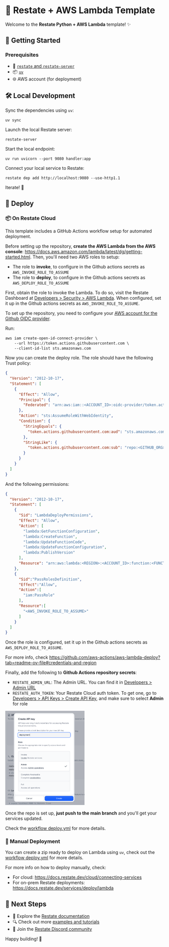 # 🚀 Restate + AWS Lambda Template

Welcome to the **Restate Python + AWS Lambda** template! ✨

## 🏁 Getting Started

### Prerequisites
- 🔧 [`restate` and `restate-server`](https://docs.restate.dev/installation)
- 📦 [`uv`](https://docs.astral.sh/uv/getting-started/installation/)
- 🌐 AWS account (for deployment)

## 🛠️ Local Development

Sync the dependencies using `uv`:
```shell
uv sync
```

Launch the local Restate server:
```shell
restate-server
```

Start the local endpoint:
```shell
uv run uvicorn --port 9080 handler:app
```

Connect your local service to Restate:
```shell
restate dep add http://localhost:9080 --use-http1.1
```

Iterate! 🔧

## 🚀 Deploy

### 📦 On Restate Cloud

This template includes a GitHub Actions workflow setup for automated deployment.

Before setting up the repository, **create the AWS Lambda from the AWS console**: https://docs.aws.amazon.com/lambda/latest/dg/getting-started.html. Then, you'll need two AWS roles to setup:

* The role to **invoke**, to configure in the Github actions secrets as `AWS_INVOKE_ROLE_TO_ASSUME`
* The role to **deploy**, to configure in the Github actions secrets as `AWS_DEPLOY_ROLE_TO_ASSUME`

First, obtain the role to invoke the Lambda. To do so, visit the Restate Dashboard at [Developers > Security > AWS Lambda](https://cloud.restate.dev/to/developers/integration#lambda). When configured, set it up in the Github actions secrets as `AWS_INVOKE_ROLE_TO_ASSUME`.

To set up the repository, you need to configure your [AWS account for the Github OIDC provider](https://github.com/aws-actions/configure-aws-credentials/tree/main?tab=readme-ov-file#configuring-iam-to-trust-github).

Run:
```shell
aws iam create-open-id-connect-provider \
    --url https://token.actions.githubusercontent.com \
    --client-id-list sts.amazonaws.com
```

Now you can create the deploy role. The role should have the following Trust policy:

```json
{
  "Version": "2012-10-17",
  "Statement": [
    {
      "Effect": "Allow",
      "Principal": {
        "Federated": "arn:aws:iam::<ACCOUNT_ID>:oidc-provider/token.actions.githubusercontent.com"
      },
      "Action": "sts:AssumeRoleWithWebIdentity",
      "Condition": {
        "StringEquals": {
          "token.actions.githubusercontent.com:aud": "sts.amazonaws.com"
        },
        "StringLike": {
          "token.actions.githubusercontent.com:sub": "repo:<GITHUB_ORG>/<GITHUB_REPO>:*"
        }
      }
    }
  ]
}
```

And the following permissions:

```json
{
  "Version": "2012-10-17",
  "Statement": [
    {
      "Sid": "LambdaDeployPermissions",
      "Effect": "Allow",
      "Action": [
        "lambda:GetFunctionConfiguration",
        "lambda:CreateFunction",
        "lambda:UpdateFunctionCode",
        "lambda:UpdateFunctionConfiguration",
        "lambda:PublishVersion"
      ],
      "Resource": "arn:aws:lambda:<REGION>:<ACCOUNT_ID>:function:<FUNCTION_NAME>"
    },
    {
      "Sid":"PassRolesDefinition",
      "Effect":"Allow",
      "Action":[
        "iam:PassRole"
      ],
      "Resource":[
        "<AWS_INVOKE_ROLE_TO_ASSUME>"
      ]
    }
  ]
}
```

Once the role is configured, set it up in the Github actions secrets as `AWS_DEPLOY_ROLE_TO_ASSUME`.

For more info, check https://github.com/aws-actions/aws-lambda-deploy?tab=readme-ov-file#credentials-and-region

Finally, add the following to **Github Actions repository secrets**:

- `RESTATE_ADMIN_URL`: The Admin URL. You can find it in [Developers > Admin URL](https://cloud.restate.dev/to/developers/integration#admin)
- `RESTATE_AUTH_TOKEN`: Your Restate Cloud auth token. To get one, go to [Developers > API Keys > Create API Key](https://cloud.restate.dev?createApiKey=true&createApiKeyDescription=deployment-key&createApiKeyRole=rst:role::AdminAccess), and make sure to select **Admin** for role
<img src="https://raw.githubusercontent.com/restatedev/docs-restate/refs/heads/main/docs/img/services/deploy/deployment-token.png" style="width:50%;height:50%;" />

Once the repo is set up, **just push to the main branch** and you'll get your services updated.

Check the [workflow deploy.yml](.github/workflows/deploy.yml) for more details.

### 🔧 Manual Deployment

You can create a zip ready to deploy on Lambda using `uv`, check out the [workflow deploy.yml](.github/workflows/deploy.yml) for more details.

For more info on how to deploy manually, check:

* For cloud: https://docs.restate.dev/cloud/connecting-services
* For on-prem Restate deployments: https://docs.restate.dev/services/deploy/lambda

## 🎯 Next Steps

- 📖 Explore the [Restate documentation](https://docs.restate.dev)
- 🔍 Check out more [examples and tutorials](https://github.com/restatedev/examples)
- 💬 Join the [Restate Discord community](https://discord.gg/skW3AZ6uGd)

Happy building! 🎉